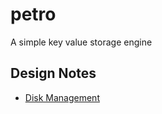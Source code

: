 # petro

A simple key value storage engine

## Design Notes

- [Disk Management](https://japhethobala.com/technical/db-disk-mgmt)

